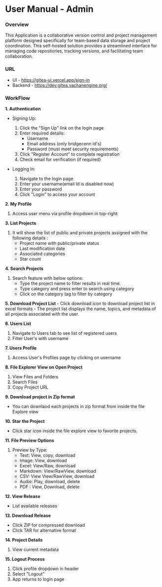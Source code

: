 # User Manual - Admin

### Overview
This Application is a collaborative version control and project management platform designed specifically for team-based data storage and project coordination. This self-hosted solution provides a streamlined interface for managing code repositories, tracking versions, and facilitating team collaboration.

### URL
- UI - https://gitea-ui.vercel.app/sign-in
- Backend - https://dev.gitea.vachanengine.org/

### WorkFlow

**1. Authentication**
- Signing Up:
  1. Click the "Sign Up" link on the login page
  2. Enter required details:
     - Username
     - Email address (only bridgeconn id's)
     - Password (must meet security requirements)
  3. Click "Register Account" to complete registration
  4. Check email for verification (if required)

- Logging In:
  1. Navigate to the login page
  2. Enter your username(email Id is disabled now)
  3. Enter your password
  4. Click "Login" to access your account

**2. My Profile**
  1. Access user menu via profile dropdown in top-right:

**3. List Projects**
  1. It will show the list of public and private projects assigned with the following details :
     - Project name with public/private status
     - Last modification date
     - Associated categories
     - Star count

**4. Search Projects**
  1. Search feature with below options:
     - Type the project name to filter results in real time. 
     - Type category and press enter to search using category
     - Click on the category tag to filter by category

**5. Download Project List**
     - Click download icon to download project list in excel formats
     - The project list displays the name, topics, and metadata of all projects associated with the user.

**6. Users List**
1. Navigate to Users tab to see list of registered users
2. Filter User's  with username

**7. Users Profile**
1. Access User's Profiles page by clicking on username

**8. File Explorer View on Open Project**
1. View Files and Folders
2. Search Files
3. Copy Project URL

**9. Download project in Zip format**
 - You can downlaod each projects in zip format from inside the file Explore view

**10. Star the Project**
 - Click star icon inside the file explore view to favorite projects.

**11. File Preview Options**
1. Preview by Type:
   - Text: View, copy, download
   - Image: View, download
   - Excel: View/Raw, download
   - Markdown: View/RawView, download
   - CSV: View View/RawView, download
   - Audio: Play, download, delete
   - PDF : View, Download, delete

**12. View Release**
 - List available releases 

**13. Download Release**
   - Click ZIP for compressed download
   - Click TAR for alternative format

**14. Project Details**
1. View current metadata

**15. Logout Process**
1. Click profile dropdown in header
2. Select "Logout"
3. App returns to login page
